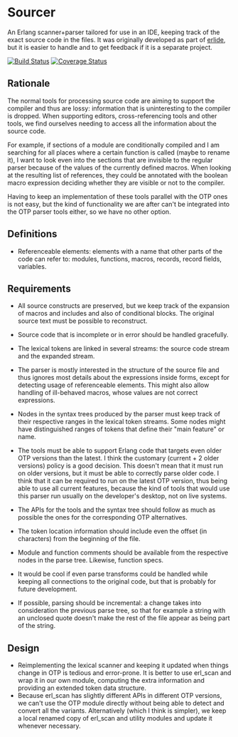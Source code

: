 # Sourcer

An Erlang scanner+parser tailored for use in an IDE, keeping track of the exact source code in the files. It was originally developed as part of [erlide](https://github.com/erlide/erlide), but it is easier to handle and to get feedback if it is a separate project.

[![Build Status](https://travis-ci.org/erlide/sourcer.svg?branch=master)](https://travis-ci.org/erlide/sourcer) [![Coverage Status](https://coveralls.io/repos/erlide/sourcer/badge.svg?branch=master&service=github)](https://coveralls.io/github/erlide/sourcer?branch=master)

## Rationale

The normal tools for processing source code are aiming to support the compiler and thus are lossy: information that is uninteresting to the compiler is dropped. When supporting editors, cross-referencing tools and other tools, we find ourselves needing to access all the information about the source code.

For example, if sections of a module are conditionally compiled and I am searching for all places where a certain function is called (maybe to rename it), I want to look even into the sections that are invisible to the regular parser because of the values of the currently defined macros. When looking at the resulting list of references, they could be annotated with the boolean macro expression deciding whether they are visible or not to the compiler.

Having to keep an implementation of these tools parallel with the OTP ones is not easy, but the kind of functionality we are after can't be integrated into the OTP parser tools either, so we have no other option.

## Definitions

* Referenceable elements: elements with a name that other parts of the code can refer to: modules, functions, macros, records, record fields, variables.

## Requirements

* All source constructs are preserved, but we keep track of the expansion of macros and includes and also of conditional blocks. The original source text must be possible to reconstruct.
* Source code that is incomplete or in error should be handled gracefully.
* The lexical tokens are linked in several streams: the source code stream and the expanded stream.
* The parser is mostly interested in the structure of the source file and thus ignores most details about the expressions inside forms, except for detecting usage of referenceable elements. This might also allow handling of ill-behaved macros, whose values are not correct expressions.
* Nodes in the syntax trees produced by the parser must keep track of their respective ranges in the lexical token streams. Some nodes might have distinguished ranges of tokens that define their "main feature" or name.
* The tools must be able to support Erlang code that targets even older OTP versions than the latest. I think the customary (current + 2 older versions) policy is a good decision. This doesn't mean that it must run on older versions, but it must be able to correctly parse older code. I think that it can be required to run on the latest OTP version, thus being able to use all current features, because the kind of tools that would use this parser run usually on the developer's desktop, not on live systems.
* The APIs for the tools and the syntax tree should follow as much as possible the ones for the corresponding OTP alternatives.
* The token location information should include even the offset (in characters) from the beginning of the file.
* Module and function comments should be available from the respective nodes in the parse tree. Likewise, function specs.

* It would be cool if even parse transforms could be handled while keeping all connections to the original code, but that is probably for future development.
* If possible, parsing should be incremental: a change takes into consideration the previous parse tree, so that for example a string with an unclosed quote doesn't make the rest of the file appear as being part of the string.

## Design

* Reimplementing the lexical scanner and keeping it updated when things change in OTP is tedious and error-prone. It is better to use erl_scan and wrap it in our own module, computing the extra information and providing an extended token data structure.
* Because erl_scan has slightly different APIs in different OTP versions, we can't use the OTP module directly without being able to detect and convert all the variants. Alternatively (which I think is simpler), we keep a local renamed copy of erl_scan and utility modules and update it whenever necessary.

